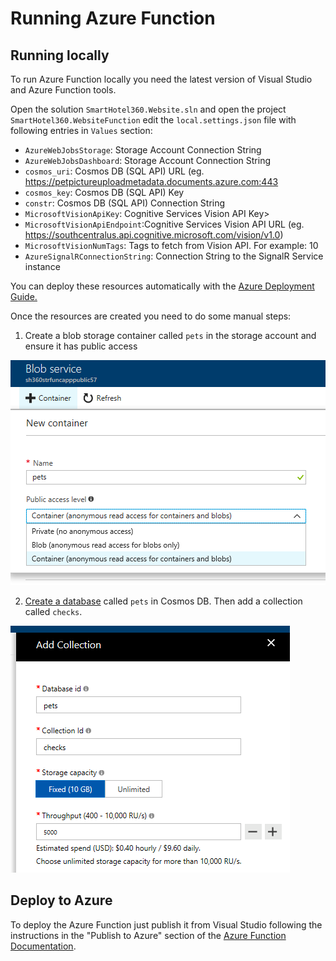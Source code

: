 # Running Azure Function

## Running locally

To run Azure Function locally you need the latest version of Visual Studio and Azure Function tools.

Open the solution `SmartHotel360.Website.sln` and open the project `SmartHotel360.WebsiteFunction` edit the `local.settings.json` file with following entries in `Values` section:

* `AzureWebJobsStorage`: Storage Account Connection String
* `AzureWebJobsDashboard`: Storage Account Connection String
* `cosmos_uri`: Cosmos DB (SQL API) URL (eg. https://petpictureuploadmetadata.documents.azure.com:443
* `cosmos_key`: Cosmos DB (SQL API) Key
* `constr`: Cosmos DB (SQL API) Connection String
* `MicrosoftVisionApiKey`: Cognitive Services Vision API Key>
* `MicrosoftVisionApiEndpoint`:Cognitive Services Vision API URL (eg. https://southcentralus.api.cognitive.microsoft.com/vision/v1.0)
* `MicrosoftVisionNumTags`: Tags to fetch from Vision API. For example: 10
* `AzureSignalRConnectionString`: Connection String to the SignalR Service instance

You can deploy these resources automatically with the [Azure Deployment Guide.](AzureDeployment.md#Creating-The-Azure-Resources)

Once the resources are created you need to do some manual steps:

1. Create a blob storage container called `pets` in the storage account and ensure it has public access

![Public Blob Storage](./Images/blob.png)

2. [Create a database](https://docs.microsoft.com/en-us/azure/cosmos-db/create-sql-api-dotnet#add-a-collection) called `pets` in Cosmos DB. Then add a collection called `checks`.

![Cosmos DB Collection](./Images/collection.png)

## Deploy to Azure

To deploy the Azure Function just publish it from Visual Studio following the instructions in the "Publish to Azure" section of the [Azure Function Documentation](https://docs.microsoft.com/en-us/azure/azure-functions/functions-develop-vs).